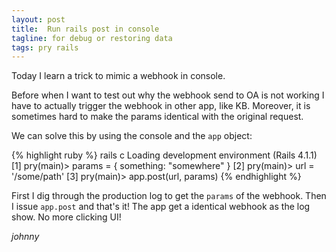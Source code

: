 ```yaml
---
layout: post
title:  Run rails post in console
tagline: for debug or restoring data
tags: pry rails
---
```

Today I learn a trick to mimic a webhook in console.

Before when I want to test out why the webhook send to OA is not working I have to actually trigger the webhook in other app, like KB. Moreover, it is sometimes hard to make the params identical with the original request.

We can solve this by using the console and the `app` object:

{% highlight ruby %}
  rails c
  Loading development environment (Rails 4.1.1)
  [1] pry(main)> params = { something: "somewhere" }
  [2] pry(main)> url = '/some/path'
  [3] pry(main)> app.post(url, params)
{% endhighlight %}

First I dig through the production log to get the `params` of the webhook. Then I issue `app.post` and that's it! The app get a identical webhook as the log show. No more clicking UI!

_johnny_
